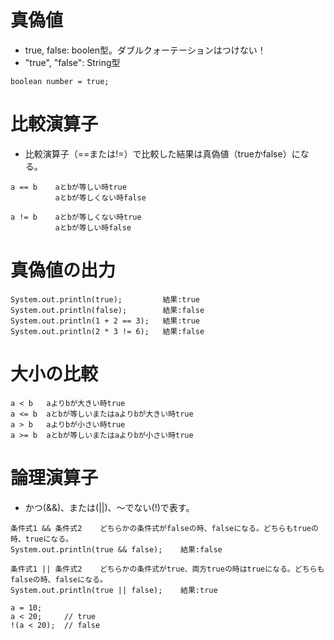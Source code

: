# 真偽値
- true, false: boolen型。ダブルクォーテーションはつけない！
- "true", "false": String型
```
boolean number = true;
```

# 比較演算子
- 比較演算子（==または!=）で比較した結果は真偽値（trueかfalse）になる。
```
a == b    aとbが等しい時true
          aとbが等しくない時false
```
```
a != b    aとbが等しくない時true
          aとbが等しい時false
```

# 真偽値の出力
```
System.out.println(true);         結果:true
System.out.println(false);        結果:false
System.out.println(1 + 2 == 3);   結果:true
System.out.println(2 * 3 != 6);   結果:false
```

# 大小の比較
```
a < b   aよりbが大きい時true    
a <= b  aとbが等しいまたはaよりbが大きい時true
a > b   aよりbが小さい時true
a >= b  aとbが等しいまたはaよりbが小さい時true
```

# 論理演算子
- かつ(&&)、または(||)、〜でない(!)で表す。
```
条件式1 && 条件式2    どちらかの条件式がfalseの時、falseになる。どちらもtrueの時、trueになる。
System.out.println(true && false);    結果:false
```
```
条件式1 || 条件式2    どちらかの条件式がtrue、両方trueの時はtrueになる。どちらもfalseの時、falseになる。
System.out.println(true || false);    結果:true
```
```
a = 10;
a < 20;     // true
!(a < 20);  // false
```
